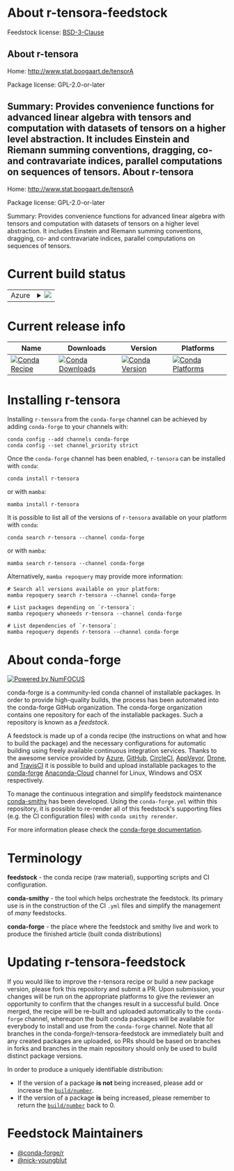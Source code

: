 About r-tensora-feedstock
=========================

Feedstock license: [BSD-3-Clause](https://github.com/conda-forge/r-tensora-feedstock/blob/main/LICENSE.txt)

About r-tensora
---------------

Home: http://www.stat.boogaart.de/tensorA

Package license: GPL-2.0-or-later

Summary: Provides convenience functions for advanced linear algebra with tensors and computation with datasets of tensors on a higher level abstraction. It includes Einstein and Riemann summing conventions, dragging, co- and contravariate indices, parallel computations on sequences of tensors.
About r-tensora
---------------

Home: http://www.stat.boogaart.de/tensorA

Package license: GPL-2.0-or-later

Summary: Provides convenience functions for advanced linear algebra with tensors and computation with datasets of tensors on a higher level abstraction. It includes Einstein and Riemann summing conventions, dragging, co- and contravariate indices, parallel computations on sequences of tensors.

Current build status
====================


<table>
    
  <tr>
    <td>Azure</td>
    <td>
      <details>
        <summary>
          <a href="https://dev.azure.com/conda-forge/feedstock-builds/_build/latest?definitionId=1711&branchName=main">
            <img src="https://dev.azure.com/conda-forge/feedstock-builds/_apis/build/status/r-tensora-feedstock?branchName=main">
          </a>
        </summary>
        <table>
          <thead><tr><th>Variant</th><th>Status</th></tr></thead>
          <tbody><tr>
              <td>linux_64_r_base4.2</td>
              <td>
                <a href="https://dev.azure.com/conda-forge/feedstock-builds/_build/latest?definitionId=1711&branchName=main">
                  <img src="https://dev.azure.com/conda-forge/feedstock-builds/_apis/build/status/r-tensora-feedstock?branchName=main&jobName=linux&configuration=linux%20linux_64_r_base4.2" alt="variant">
                </a>
              </td>
            </tr><tr>
              <td>linux_64_r_base4.3</td>
              <td>
                <a href="https://dev.azure.com/conda-forge/feedstock-builds/_build/latest?definitionId=1711&branchName=main">
                  <img src="https://dev.azure.com/conda-forge/feedstock-builds/_apis/build/status/r-tensora-feedstock?branchName=main&jobName=linux&configuration=linux%20linux_64_r_base4.3" alt="variant">
                </a>
              </td>
            </tr><tr>
              <td>osx_64_r_base4.2</td>
              <td>
                <a href="https://dev.azure.com/conda-forge/feedstock-builds/_build/latest?definitionId=1711&branchName=main">
                  <img src="https://dev.azure.com/conda-forge/feedstock-builds/_apis/build/status/r-tensora-feedstock?branchName=main&jobName=osx&configuration=osx%20osx_64_r_base4.2" alt="variant">
                </a>
              </td>
            </tr><tr>
              <td>osx_64_r_base4.3</td>
              <td>
                <a href="https://dev.azure.com/conda-forge/feedstock-builds/_build/latest?definitionId=1711&branchName=main">
                  <img src="https://dev.azure.com/conda-forge/feedstock-builds/_apis/build/status/r-tensora-feedstock?branchName=main&jobName=osx&configuration=osx%20osx_64_r_base4.3" alt="variant">
                </a>
              </td>
            </tr><tr>
              <td>win_64</td>
              <td>
                <a href="https://dev.azure.com/conda-forge/feedstock-builds/_build/latest?definitionId=1711&branchName=main">
                  <img src="https://dev.azure.com/conda-forge/feedstock-builds/_apis/build/status/r-tensora-feedstock?branchName=main&jobName=win&configuration=win%20win_64_" alt="variant">
                </a>
              </td>
            </tr>
          </tbody>
        </table>
      </details>
    </td>
  </tr>
</table>

Current release info
====================

| Name | Downloads | Version | Platforms |
| --- | --- | --- | --- |
| [![Conda Recipe](https://img.shields.io/badge/recipe-r--tensora-green.svg)](https://anaconda.org/conda-forge/r-tensora) | [![Conda Downloads](https://img.shields.io/conda/dn/conda-forge/r-tensora.svg)](https://anaconda.org/conda-forge/r-tensora) | [![Conda Version](https://img.shields.io/conda/vn/conda-forge/r-tensora.svg)](https://anaconda.org/conda-forge/r-tensora) | [![Conda Platforms](https://img.shields.io/conda/pn/conda-forge/r-tensora.svg)](https://anaconda.org/conda-forge/r-tensora) |

Installing r-tensora
====================

Installing `r-tensora` from the `conda-forge` channel can be achieved by adding `conda-forge` to your channels with:

```
conda config --add channels conda-forge
conda config --set channel_priority strict
```

Once the `conda-forge` channel has been enabled, `r-tensora` can be installed with `conda`:

```
conda install r-tensora
```

or with `mamba`:

```
mamba install r-tensora
```

It is possible to list all of the versions of `r-tensora` available on your platform with `conda`:

```
conda search r-tensora --channel conda-forge
```

or with `mamba`:

```
mamba search r-tensora --channel conda-forge
```

Alternatively, `mamba repoquery` may provide more information:

```
# Search all versions available on your platform:
mamba repoquery search r-tensora --channel conda-forge

# List packages depending on `r-tensora`:
mamba repoquery whoneeds r-tensora --channel conda-forge

# List dependencies of `r-tensora`:
mamba repoquery depends r-tensora --channel conda-forge
```


About conda-forge
=================

[![Powered by
NumFOCUS](https://img.shields.io/badge/powered%20by-NumFOCUS-orange.svg?style=flat&colorA=E1523D&colorB=007D8A)](https://numfocus.org)

conda-forge is a community-led conda channel of installable packages.
In order to provide high-quality builds, the process has been automated into the
conda-forge GitHub organization. The conda-forge organization contains one repository
for each of the installable packages. Such a repository is known as a *feedstock*.

A feedstock is made up of a conda recipe (the instructions on what and how to build
the package) and the necessary configurations for automatic building using freely
available continuous integration services. Thanks to the awesome service provided by
[Azure](https://azure.microsoft.com/en-us/services/devops/), [GitHub](https://github.com/),
[CircleCI](https://circleci.com/), [AppVeyor](https://www.appveyor.com/),
[Drone](https://cloud.drone.io/welcome), and [TravisCI](https://travis-ci.com/)
it is possible to build and upload installable packages to the
[conda-forge](https://anaconda.org/conda-forge) [Anaconda-Cloud](https://anaconda.org/)
channel for Linux, Windows and OSX respectively.

To manage the continuous integration and simplify feedstock maintenance
[conda-smithy](https://github.com/conda-forge/conda-smithy) has been developed.
Using the ``conda-forge.yml`` within this repository, it is possible to re-render all of
this feedstock's supporting files (e.g. the CI configuration files) with ``conda smithy rerender``.

For more information please check the [conda-forge documentation](https://conda-forge.org/docs/).

Terminology
===========

**feedstock** - the conda recipe (raw material), supporting scripts and CI configuration.

**conda-smithy** - the tool which helps orchestrate the feedstock.
                   Its primary use is in the construction of the CI ``.yml`` files
                   and simplify the management of *many* feedstocks.

**conda-forge** - the place where the feedstock and smithy live and work to
                  produce the finished article (built conda distributions)


Updating r-tensora-feedstock
============================

If you would like to improve the r-tensora recipe or build a new
package version, please fork this repository and submit a PR. Upon submission,
your changes will be run on the appropriate platforms to give the reviewer an
opportunity to confirm that the changes result in a successful build. Once
merged, the recipe will be re-built and uploaded automatically to the
`conda-forge` channel, whereupon the built conda packages will be available for
everybody to install and use from the `conda-forge` channel.
Note that all branches in the conda-forge/r-tensora-feedstock are
immediately built and any created packages are uploaded, so PRs should be based
on branches in forks and branches in the main repository should only be used to
build distinct package versions.

In order to produce a uniquely identifiable distribution:
 * If the version of a package **is not** being increased, please add or increase
   the [``build/number``](https://docs.conda.io/projects/conda-build/en/latest/resources/define-metadata.html#build-number-and-string).
 * If the version of a package **is** being increased, please remember to return
   the [``build/number``](https://docs.conda.io/projects/conda-build/en/latest/resources/define-metadata.html#build-number-and-string)
   back to 0.

Feedstock Maintainers
=====================

* [@conda-forge/r](https://github.com/conda-forge/r/)
* [@nick-youngblut](https://github.com/nick-youngblut/)

